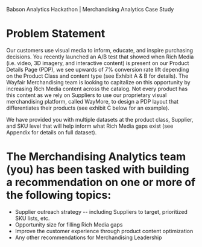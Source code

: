 Babson Analytics Hackathon | Merchandising Analytics Case Study

<h1>Problem Statement</h1>
Our customers use visual media to inform, educate, and inspire purchasing decisions.  You recently launched an A/B test that showed when Rich Media (i.e. video, 3D imagery, and interactive content) is present on our Product Details Page (PDP), we see upwards of 7% conversion rate lift depending on the Product Class and content type (see Exhibit A & B for details).  The Wayfair Merchandising team is looking to capitalize on this opportunity by increasing Rich Media content across the catalog.  Not every product has this content as we rely on Suppliers to use our proprietary visual merchandising platform, called WayMore, to design a PDP layout that differentiates their products (see exhibit C below for an example).   

We have provided you with multiple datasets at the product class, Supplier, and SKU level that will help inform what Rich Media gaps exist (see Appendix for details on full dataset).

<h1>The Merchandising Analytics team (you) has been tasked with building a recommendation on one or more of the following topics:</h1>
<ul>
  <li>Supplier outreach strategy -- including Suppliers to target, prioritized SKU lists, etc. </li>
  <li>Opportunity size for filling Rich Media gaps</li>
  <li>Improve the customer experience through product content optimization</li>
  <li>Any other recommendations for Merchandising Leadership</li>
</ul>







